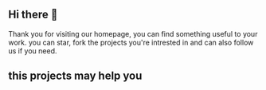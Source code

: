 ## Hi there 👋

Thank you for visiting our homepage, you can find something useful to your work. you can star, fork the projects you're intrested in and can also follow us if you need.

## this projects may help you




